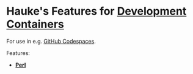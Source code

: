 # Hauke's Features for [Development Containers](https://containers.dev/)

For use in e.g. [GitHub Codespaces](https://github.com/features/codespaces).

Features:

- [**Perl**](src/perl/README.md)
